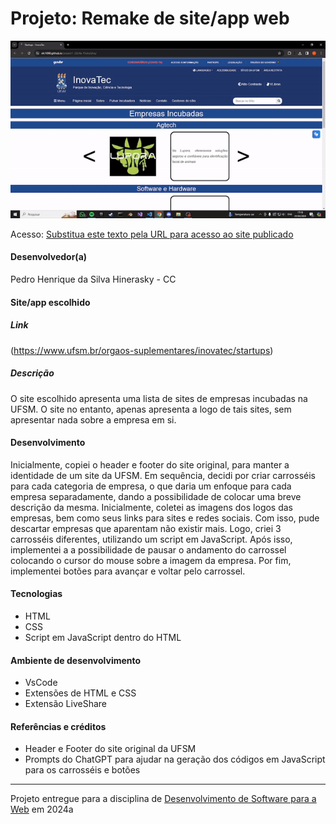 # Projeto: Remake de site/app web

![Substitua a imagem ao lado por um screenshot do seu projeto](images/preview.gif "Screenshot do projeto")


Acesso: [Substitua este texto pela URL para acesso ao site publicado](https://elc1090.github.io/project1-2024a-P3droSilva/)


#### Desenvolvedor(a)
Pedro Henrique da Silva Hinerasky - CC


#### Site/app escolhido

##### Link
(https://www.ufsm.br/orgaos-suplementares/inovatec/startups)

##### Descrição
O site escolhido apresenta uma lista de sites de empresas incubadas na UFSM. O site no entanto, apenas apresenta a logo de tais sites, sem apresentar nada sobre a empresa em si.

#### Desenvolvimento

Inicialmente, copiei o header e footer do site original, para manter a identidade de um site da UFSM. Em sequência, decidi por criar carrosséis para cada categoria de empresa, o que daria um enfoque para cada empresa separadamente, dando a possibilidade de colocar uma breve descrição da mesma. Inicialmente, coletei as imagens dos logos das empresas, bem como seus links para sites e redes sociais. Com isso, pude descartar empresas que aparentam não existir mais. Logo, criei 3 carrosséis diferentes, utilizando um script em JavaScript. Após isso, implementei a a possibilidade de pausar o andamento do carrossel colocando o cursor do mouse sobre a imagem da empresa. Por fim, implementei botões para avançar e voltar pelo carrossel.


#### Tecnologias

- HTML
- CSS
- Script em JavaScript dentro do HTML

#### Ambiente de desenvolvimento

- VsCode
- Extensões de HTML e CSS
- Extensão LiveShare

#### Referências e créditos

- Header e Footer do site original da UFSM
- Prompts do ChatGPT para ajudar na geração dos códigos em JavaScript para os carrosséis e botões




---
Projeto entregue para a disciplina de [Desenvolvimento de Software para a Web](http://github.com/andreainfufsm/elc1090-2024a) em 2024a
